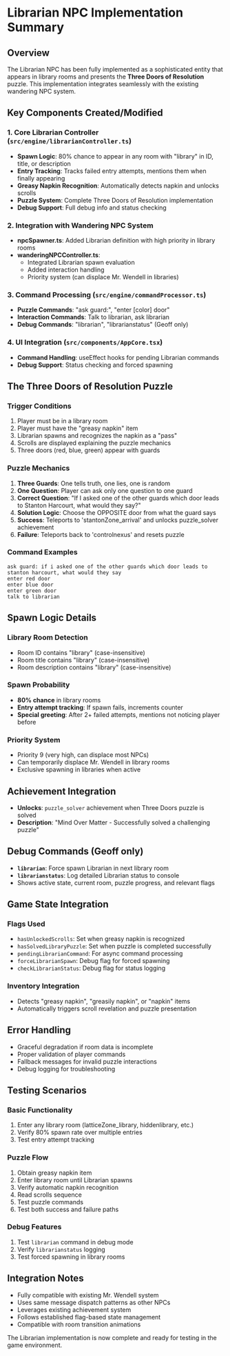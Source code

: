 # Librarian NPC Implementation Summary

## Overview
The Librarian NPC has been fully implemented as a sophisticated entity that appears in library rooms and presents the **Three Doors of Resolution** puzzle. This implementation integrates seamlessly with the existing wandering NPC system.

## Key Components Created/Modified

### 1. Core Librarian Controller (`src/engine/librarianController.ts`)
- **Spawn Logic**: 80% chance to appear in any room with "library" in ID, title, or description
- **Entry Tracking**: Tracks failed entry attempts, mentions them when finally appearing
- **Greasy Napkin Recognition**: Automatically detects napkin and unlocks scrolls
- **Puzzle System**: Complete Three Doors of Resolution implementation
- **Debug Support**: Full debug info and status checking

### 2. Integration with Wandering NPC System
- **npcSpawner.ts**: Added Librarian definition with high priority in library rooms
- **wanderingNPCController.ts**: 
  - Integrated Librarian spawn evaluation
  - Added interaction handling
  - Priority system (can displace Mr. Wendell in libraries)

### 3. Command Processing (`src/engine/commandProcessor.ts`)
- **Puzzle Commands**: "ask guard:", "enter [color] door"
- **Interaction Commands**: Talk to librarian, ask librarian
- **Debug Commands**: "librarian", "librarianstatus" (Geoff only)

### 4. UI Integration (`src/components/AppCore.tsx`)
- **Command Handling**: useEffect hooks for pending Librarian commands
- **Debug Support**: Status checking and forced spawning

## The Three Doors of Resolution Puzzle

### Trigger Conditions
1. Player must be in a library room
2. Player must have the "greasy napkin" item
3. Librarian spawns and recognizes the napkin as a "pass"
4. Scrolls are displayed explaining the puzzle mechanics
5. Three doors (red, blue, green) appear with guards

### Puzzle Mechanics
1. **Three Guards**: One tells truth, one lies, one is random
2. **One Question**: Player can ask only one question to one guard
3. **Correct Question**: "If I asked one of the other guards which door leads to Stanton Harcourt, what would they say?"
4. **Solution Logic**: Choose the OPPOSITE door from what the guard says
5. **Success**: Teleports to 'stantonZone_arrival' and unlocks puzzle_solver achievement
6. **Failure**: Teleports back to 'controlnexus' and resets puzzle

### Command Examples
```
ask guard: if i asked one of the other guards which door leads to stanton harcourt, what would they say
enter red door
enter blue door  
enter green door
talk to librarian
```

## Spawn Logic Details

### Library Room Detection
- Room ID contains "library" (case-insensitive)
- Room title contains "library" (case-insensitive)  
- Room description contains "library" (case-insensitive)

### Spawn Probability
- **80% chance** in library rooms
- **Entry attempt tracking**: If spawn fails, increments counter
- **Special greeting**: After 2+ failed attempts, mentions not noticing player before

### Priority System
- Priority 9 (very high, can displace most NPCs)
- Can temporarily displace Mr. Wendell in library rooms
- Exclusive spawning in libraries when active

## Achievement Integration
- **Unlocks**: `puzzle_solver` achievement when Three Doors puzzle is solved
- **Description**: "Mind Over Matter - Successfully solved a challenging puzzle"

## Debug Commands (Geoff only)
- **`librarian`**: Force spawn Librarian in next library room
- **`librarianstatus`**: Log detailed Librarian status to console
- Shows active state, current room, puzzle progress, and relevant flags

## Game State Integration

### Flags Used
- `hasUnlockedScrolls`: Set when greasy napkin is recognized
- `hasSolvedLibraryPuzzle`: Set when puzzle is completed successfully
- `pendingLibrarianCommand`: For async command processing
- `forceLibrarianSpawn`: Debug flag for forced spawning
- `checkLibrarianStatus`: Debug flag for status logging

### Inventory Integration
- Detects "greasy napkin", "greasily napkin", or "napkin" items
- Automatically triggers scroll revelation and puzzle presentation

## Error Handling
- Graceful degradation if room data is incomplete
- Proper validation of player commands
- Fallback messages for invalid puzzle interactions
- Debug logging for troubleshooting

## Testing Scenarios

### Basic Functionality
1. Enter any library room (latticeZone_library, hiddenlibrary, etc.)
2. Verify 80% spawn rate over multiple entries
3. Test entry attempt tracking

### Puzzle Flow
1. Obtain greasy napkin item
2. Enter library room until Librarian spawns
3. Verify automatic napkin recognition
4. Read scrolls sequence
5. Test puzzle commands
6. Test both success and failure paths

### Debug Features
1. Test `librarian` command in debug mode
2. Verify `librarianstatus` logging
3. Test forced spawning in library rooms

## Integration Notes
- Fully compatible with existing Mr. Wendell system
- Uses same message dispatch patterns as other NPCs
- Leverages existing achievement system
- Follows established flag-based state management
- Compatible with room transition animations

The Librarian implementation is now complete and ready for testing in the game environment.
